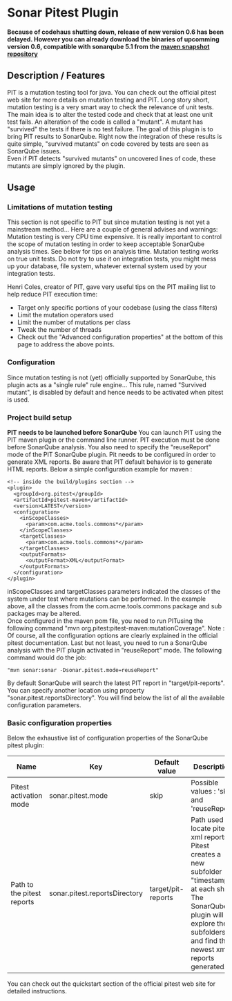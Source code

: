 Sonar Pitest Plugin
===================

**Because of codehaus shutting down, release of new version 0.6 has been delayed. However you can already download the binaries of upcomming version 0.6, compatible with sonarqube 5.1 from the [maven snapshot repository](http://repository-sonarplugins.forge.cloudbees.com/snapshot/org/codehaus/sonar-plugins/sonar-pitest-plugin/0.6-SNAPSHOT/sonar-pitest-plugin-0.6-SNAPSHOT-sources.jar)**

Description / Features
----------------------
PIT is a mutation testing tool for java. You can check out the official pitest web site for more details on mutation testing and PIT. 
Long story short, mutation testing is a very smart way to check the relevance of unit tests. The main idea is to alter the tested code and check that at least one unit test fails. An alteration of the code is called a "mutant". A mutant has "survived" the tests if there is no test failure. 
The goal of this plugin is to bring PIT results to SonarQube. Right now the integration of these results is quite simple, "survived mutants" on code covered by tests are seen as SonarQube issues.  
Even if PIT detects "survived mutants" on uncovered lines of code, these mutants are simply ignored by the plugin. 

Usage
-----
### Limitations of mutation testing
This section is not specific to PIT but since mutation testing is not yet a mainstream method... Here are a couple of general advises and warnings:
Mutation testing is very CPU time expensive. It is really important to control the scope of mutation testing in order to keep acceptable SonarQube analysis times. See below for tips on analysis time.
Mutation testing works on true unit tests. Do not try to use it on integration tests, you might mess up your database, file system, whatever external system used by your integration tests.  


Henri Coles, creator of PIT, gave very useful tips on the PIT mailing list to help reduce PIT execution time:
* Target only specific portions of your codebase (using the class filters)
* Limit the mutation operators used
* Limit the number of mutations per class
* Tweak the number of threads 
* Check out the "Advanced configuration properties" at the bottom of this page to address the above points.

### Configuration
Since mutation testing is not (yet) officially supported by SonarQube, this plugin acts as a "single rule" rule engine... This rule, named "Survived mutant", is disabled by default and hence needs to be activated when pitest is used. 

### Project build setup
**PIT needs to be launched before SonarQube**
You can launch PIT using the PIT maven plugin or the command line runner. PIT execution must be done before SonarQube analysis. You also need to specify the "reuseReport" mode of the PIT SonarQube plugin. 
Pit needs to be configured in order to generate XML reports. Be aware that PIT default behavior is to generate HTML reports.  Below a simple configuration example for maven :

    <!-- inside the build/plugins section -->
    <plugin>
      <groupId>org.pitest</groupId>
      <artifactId>pitest-maven</artifactId>
      <version>LATEST</version>
      <configuration>
        <inScopeClasses>
          <param>com.acme.tools.commons*</param>
        </inScopeClasses>
        <targetClasses>
          <param>com.acme.tools.commons*</param>
        </targetClasses>
        <outputFormats>
          <outputFormat>XML</outputFormat>	
        </outputFormats>
      </configuration>
    </plugin>
    
inScopeClasses and targetClasses parameters indicated the classes of the system under test where mutations can be performed. In the example above, all the classes from the com.acme.tools.commons package and sub packages may be altered.  
Once configured in the maven pom file, you need to run PITusing the following command "mvn org.pitest:pitest-maven:mutationCoverage". 
Note : Of course, all the configuration options are clearly explained in the official pitest documentation. 
Last but not least, you need to run a SonarQube analysis with the PIT plugin activated in "reuseReport" mode. The following command would do the job:

    "mvn sonar:sonar -Dsonar.pitest.mode=reuseReport"

By default SonarQube will search the latest PIT report in "target/pit-reports". You can specify another location using property "sonar.pitest.reportsDirectory". 
You will find below the list of all the available configuration parameters. 

### Basic configuration properties
Below the exhaustive list of configuration properties of the SonarQube pitest plugin:

| Name | Key | Default value | Description |
|------|-----|---------------|-------------|
| Pitest activation mode | sonar.pitest.mode | skip | Possible values : 'skip' and 'reuseReport' |
| Path to the pitest reports | sonar.pitest.reportsDirectory | target/pit-reports |Path used to locate pitest xml reports. Pitest creates a new subfolder "timestamp" at each shot. The SonarQube plugin will explore these subfolders and find the newest xml reports generated. |

You can check out the quickstart section of the official pitest web site for detailed instructions.
